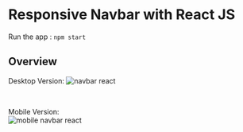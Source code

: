 # Responsive Navbar with React JS

Run the app : `npm start`

## Overview
Desktop Version:
![navbar react](https://user-images.githubusercontent.com/70443393/147880095-7513331b-c43b-465a-b351-039fdd1b3467.PNG)

<br>

Mobile Version: <br>
![mobile navbar react](https://user-images.githubusercontent.com/70443393/147880100-6ae82a9c-a473-4ea7-9d1a-d0defcbf1e8e.PNG)

